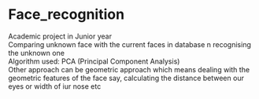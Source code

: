 # Face_recognition
Academic project in Junior year <br>
Comparing unknown face with the current faces in database n recognising the unknown one <br>
Algorithm used: PCA (Principal Component Analysis) <br>
Other approach can be geometric approach which means dealing with the geometric features of the face say, calculating
the distance between our eyes or width of iur nose etc
